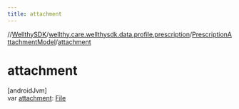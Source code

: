 ```yaml
---
title: attachment
---
```

//[WellthySDK](../../../index.html)/[wellthy.care.wellthysdk.data.profile.prescription](../index.html)/[PrescriptionAttachmentModel](index.html)/[attachment](attachment.html)



# attachment



[androidJvm]\
var [attachment](attachment.html): [File](https://developer.android.com/reference/kotlin/java/io/File.html)




